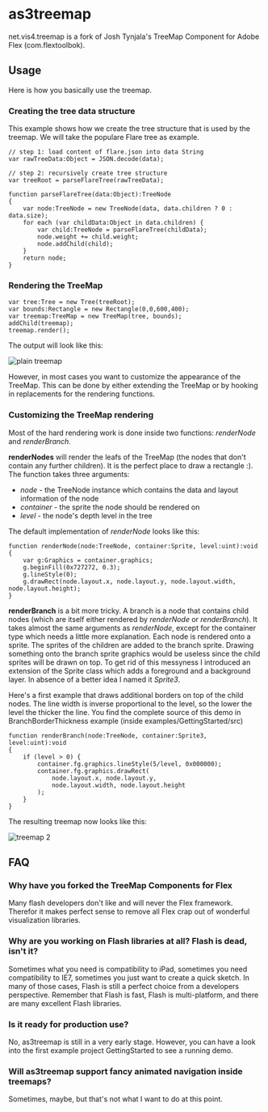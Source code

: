as3treemap
==========

net.vis4.treemap is a fork of Josh Tynjala's TreeMap Component for Adobe Flex (com.flextoolbok). 

Usage
-----

Here is how you basically use the treemap.
	
### Creating the tree data structure ###

This example shows how we create the tree structure that is used by the treemap. We will take the populare Flare tree as example.

	// step 1: load content of flare.json into data String
	var rawTreeData:Object = JSON.decode(data);
	
	// step 2: recursively create tree structure
	var treeRoot = parseFlareTree(rawTreeData);
	
	function parseFlareTree(data:Object):TreeNode 
	{
		var node:TreeNode = new TreeNode(data, data.children ? 0 : data.size);
		for each (var childData:Object in data.children) {
			var child:TreeNode = parseFlareTree(childData);
			node.weight += child.weight;
			node.addChild(child);
		}
		return node;
	}
	
###	Rendering the TreeMap ###

	var tree:Tree = new Tree(treeRoot);
	var bounds:Rectangle = new Rectangle(0,0,600,400);
	var treemap:TreeMap = new TreeMap(tree, bounds);
	addChild(treemap);
	treemap.render();
	
The output will look like this:

![plain treemap](http://vis4.net/labs/as3treemap/treemap1.png)
	
However, in most cases you want to customize the appearance of the TreeMap. This can be done by either extending the TreeMap or by hooking in replacements for the rendering functions. 

### Customizing the TreeMap rendering ###

Most of the hard rendering work is done inside two functions: *renderNode* and *renderBranch*. 

**renderNodes** will render the leafs of the TreeMap (the nodes that don't contain any further children). It is the perfect place to draw a rectangle :). The function takes three arguments: 

 * *node* - the TreeNode instance which contains the data and layout information of the node
 * *container* - the sprite the node should be rendered on
 * *level* - the node's depth level in the tree

The default implementation of *renderNode* looks like this:

	function renderNode(node:TreeNode, container:Sprite, level:uint):void
	{
		var g:Graphics = container.graphics;
		g.beginFill(0x727272, 0.3);
		g.lineStyle(0);
		g.drawRect(node.layout.x, node.layout.y, node.layout.width, node.layout.height);
	}

**renderBranch** is a bit more tricky. A branch is a node that contains child nodes (which are itself either rendered by *renderNode* or *renderBranch*). It takes almost the same arguments as *renderNode*, except for the container type which needs a little more explanation. Each node is rendered onto a sprite. The sprites of the children are added to the branch sprite. Drawing something onto the branch sprite graphics would be useless since the child sprites will be drawn on top. To get rid of this messyness I introduced an extension of the Sprite class which adds a foreground and a background layer. In absence of a better idea I named it *Sprite3*.  

Here's a first example that draws additional borders on top of the child nodes. The line width is inverse proportional to the level, so the lower the level the thicker the line. You find the complete source of this demo in BranchBorderThickness example (inside examples/GettingStarted/src)

	function renderBranch(node:TreeNode, container:Sprite3, level:uint):void 
	{			
		if (level > 0) {
			container.fg.graphics.lineStyle(5/level, 0x000000);
			container.fg.graphics.drawRect(
				node.layout.x, node.layout.y, 
				node.layout.width, node.layout.height
			);
		}
	}
	
The resulting treemap now looks like this:

![treemap 2](http://vis4.net/labs/as3treemap/treemap2a.png)

	
FAQ
---

### Why have you forked the TreeMap Components for Flex

Many flash developers don't like and will never the Flex framework. Therefor it makes perfect sense to remove all Flex crap out of wonderful visualization libraries.

### Why are you working on Flash libraries at all? Flash is dead, isn't it?

Sometimes what you need is compatibility to iPad, sometimes you need compatibility to IE7, sometimes you just want to create a quick sketch. In many of those cases, Flash is still a perfect choice from a developers perspective. Remember that Flash is fast, Flash is multi-platform, and there are many excellent Flash libraries.


### Is it ready for production use?

No, as3treemap is still in a very early stage. However, you can have a look into the first example project GettingStarted to see a running demo.


### Will as3treemap support fancy animated navigation inside treemaps?

Sometimes, maybe, but that's not what I want to do at this point.
